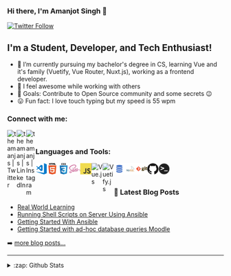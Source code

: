 ### Hi there, I'm Amanjot Singh 👋

[![Twitter Follow](https://img.shields.io/twitter/follow/theamanjs?color=1DA1F2&logo=twitter&style=for-the-badge)](https://twitter.com/intent/follow?original_referer=https%3A%2F%2Fgithub.com%2Ftheamanjs&screen_name=theamanjs)

## I'm a Student, Developer, and Tech Enthusiast!

- 🔭 I’m currently pursuing my bachelor's degree in CS, learning Vue and it's family (Vuetify, Vue Router, Nuxt.js), working as a frontend developer.
- 👯 I feel awesome while working with others 
- 🥅 Goals: Contribute to Open Source community and some secrets 😉
- 😛 Fun fact: I love touch typing but my speed is 55 wpm

### Connect with me:

[<img align="left" alt="theamanjs | Twitter" width="22px" src="https://cdn.jsdelivr.net/npm/simple-icons@v3/icons/twitter.svg" />][twitter]
[<img align="left" alt="theamanjs | LinkedIn" width="22px" src="https://cdn.jsdelivr.net/npm/simple-icons@v3/icons/linkedin.svg" />][linkedin]
[<img align="left" alt="theamanjs | Instagram" width="22px" src="https://cdn.jsdelivr.net/npm/simple-icons@v3/icons/instagram.svg" />][instagram]

<br />

### Languages and Tools:

[<img align="left" alt="Visual Studio Code" width="26px" src="https://raw.githubusercontent.com/github/explore/80688e429a7d4ef2fca1e82350fe8e3517d3494d/topics/visual-studio-code/visual-studio-code.png" />][twitter]
[<img align="left" alt="HTML5" width="26px" src="https://raw.githubusercontent.com/github/explore/80688e429a7d4ef2fca1e82350fe8e3517d3494d/topics/html/html.png" />][twitter]
[<img align="left" alt="CSS3" width="26px" src="https://raw.githubusercontent.com/github/explore/80688e429a7d4ef2fca1e82350fe8e3517d3494d/topics/css/css.png" />][twitter]
[<img align="left" alt="Sass" width="26px" src="https://raw.githubusercontent.com/github/explore/80688e429a7d4ef2fca1e82350fe8e3517d3494d/topics/sass/sass.png" />][twitter]
[<img align="left" alt="JavaScript" width="26px" src="https://raw.githubusercontent.com/github/explore/80688e429a7d4ef2fca1e82350fe8e3517d3494d/topics/javascript/javascript.png" />][twitter]
[<img align="left" alt="Vue.js" width="26px" src="https://upload.wikimedia.org/wikipedia/commons/thumb/9/95/Vue.js_Logo_2.svg/1200px-Vue.js_Logo_2.svg.png" />][twitter]
[<img align="left" alt="Vuetify.js" width="26px" src="https://seeklogo.com/images/V/vuetify-logo-3BCF73C928-seeklogo.com.png" />][twitter]
[<img align="left" alt="SQL" width="26px" src="https://raw.githubusercontent.com/github/explore/80688e429a7d4ef2fca1e82350fe8e3517d3494d/topics/sql/sql.png" />][twitter]
[<img align="left" alt="MySQL" width="26px" src="https://raw.githubusercontent.com/github/explore/80688e429a7d4ef2fca1e82350fe8e3517d3494d/topics/mysql/mysql.png" />][twitter]
[<img align="left" alt="Git" width="26px" src="https://raw.githubusercontent.com/github/explore/80688e429a7d4ef2fca1e82350fe8e3517d3494d/topics/git/git.png" />][twitter]
[<img align="left" alt="GitHub" width="26px" src="https://raw.githubusercontent.com/github/explore/78df643247d429f6cc873026c0622819ad797942/topics/github/github.png" />][twitter]
[<img align="left" alt="Terminal" width="26px" src="https://raw.githubusercontent.com/github/explore/80688e429a7d4ef2fca1e82350fe8e3517d3494d/topics/terminal/terminal.png" />][twitter]

<br />
<br />

### 📕 Latest Blog Posts

<!-- BLOG-POST-LIST:START -->
- [Real World Learning](https://dev.to/theamanjs/real-world-learning-2i33)
- [Running Shell Scripts on Server Using Ansible](https://thejsdeveloper.wordpress.com/2020/08/07/running-shell-scripts-on-server-using-ansible/)
- [Getting Started With Ansible](https://thejsdeveloper.wordpress.com/2020/08/06/getting-started-with-ansible/)
- [Getting Started with ad-hoc database queries Moodle](https://thejsdeveloper.wordpress.com/2020/06/21/getting-started-with-ad-hoc-database-queries-moodle/)
<!-- BLOG-POST-LIST:END -->

➡️ [more blog posts...](https://thejsdeveloper.wordpress.com)

---

<details>
  <summary>:zap: Github Stats</summary>

  <img align="left" alt="codeSTACKr's Github Stats" src="https://github-readme-stats.codestackr.vercel.app/api?username=theamanjs&show_icons=true&hide_border=true" />

</details>

[twitter]: https://twitter.com/theamanjs
[instagram]: https://instagram.com/theamanjs
[linkedin]: https://linkedin.com/in/theamanjs

